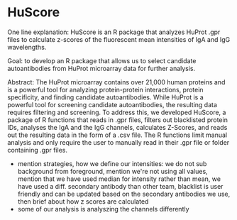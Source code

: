 # HuScore
One line explanation: HuScore is an R package that analyzes HuProt .gpr files to calculate z-scores of the fluorescent mean intensities of IgA and IgG wavelengths. 

Goal: to develop an R package that allows us to select candidate autoantibodies from HuProt microarray data for further analysis. 

Abstract: The HuProt microarray contains over 21,000 human proteins and is a powerful tool for analyzing protein-protein interactions, protein specificity, and finding candidate autoantibodies. While HuProt is a powerful tool for screening candidate autoantibodies, the resulting data requires filtering and screening. To address this, we developed HuScore, a package of R functions that reads in .gpr files, filters out blacklisted protein IDs, analyses the IgA and the IgG channels, calculates Z-Scores, and reads out the resulting data in the form of a .csv file. The R functions limit manual analysis and only require the user to manually read in their .gpr file or folder containing .gpr files. 
* mention strategies, how we define our intensities: we do not sub background from foreground, mention we're not using all values, mention that we have used median for intensity rather than mean, we have used a diff. secondary antibody than other team, blacklist is user friendly and can be updated based on the secondary antibodies we use, then brief about how z scores are calculated
* some of our analysis is analyszing the channels differently 
